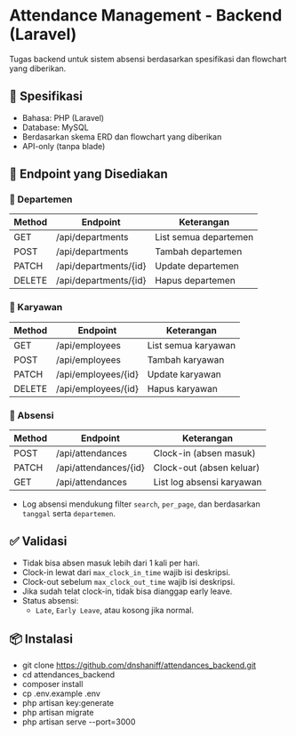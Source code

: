 # Attendance Management - Backend (Laravel)

Tugas backend untuk sistem absensi berdasarkan spesifikasi dan flowchart yang diberikan.

## 📌 Spesifikasi

- Bahasa: PHP (Laravel)
- Database: MySQL
- Berdasarkan skema ERD dan flowchart yang diberikan
- API-only (tanpa blade)

## 🎯 Endpoint yang Disediakan

### 🔹 Departemen
| Method | Endpoint              | Keterangan             |
|--------|-----------------------|------------------------|
| GET    | /api/departments      | List semua departemen |
| POST   | /api/departments      | Tambah departemen     |
| PATCH  | /api/departments/{id} | Update departemen     |
| DELETE | /api/departments/{id} | Hapus departemen      |

### 🔹 Karyawan
| Method | Endpoint              | Keterangan             |
|--------|-----------------------|------------------------|
| GET    | /api/employees        | List semua karyawan   |
| POST   | /api/employees        | Tambah karyawan       |
| PATCH  | /api/employees/{id}   | Update karyawan       |
| DELETE | /api/employees/{id}   | Hapus karyawan        |

### 🔹 Absensi
| Method | Endpoint                 | Keterangan                  |
|--------|--------------------------|-----------------------------|
| POST   | /api/attendances         | Clock-in (absen masuk)     |
| PATCH  | /api/attendances/{id}    | Clock-out (absen keluar)   |
| GET    | /api/attendances         | List log absensi karyawan  |

- Log absensi mendukung filter `search`, `per_page`, dan berdasarkan `tanggal` serta `departemen`.

## ✅ Validasi

- Tidak bisa absen masuk lebih dari 1 kali per hari.
- Clock-in lewat dari `max_clock_in_time` wajib isi deskripsi.
- Clock-out sebelum `max_clock_out_time` wajib isi deskripsi.
- Jika sudah telat clock-in, tidak bisa dianggap early leave.
- Status absensi:
  - `Late`, `Early Leave`, atau kosong jika normal.

## 📦 Instalasi

- git clone https://github.com/dnshaniff/attendances_backend.git
- cd attendances_backend
- composer install
- cp .env.example .env
- php artisan key:generate
- php artisan migrate
- php artisan serve --port=3000
